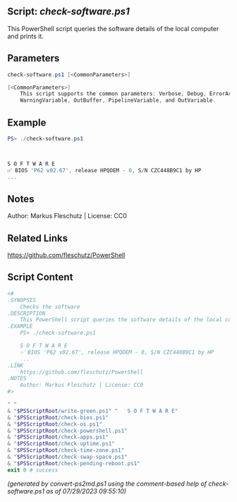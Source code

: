 ## Script: *check-software.ps1*

This PowerShell script queries the software details of the local computer and prints it.

## Parameters
```powershell
check-software.ps1 [<CommonParameters>]

[<CommonParameters>]
    This script supports the common parameters: Verbose, Debug, ErrorAction, ErrorVariable, WarningAction, 
    WarningVariable, OutBuffer, PipelineVariable, and OutVariable.
```

## Example
```powershell
PS> ./check-software.ps1



S O F T W A R E
✅ BIOS 'P62 v02.67', release HPQOEM - 0, S/N CZC448B9C1 by HP
...

```

## Notes
Author: Markus Fleschutz | License: CC0

## Related Links
https://github.com/fleschutz/PowerShell

## Script Content
```powershell
<#
.SYNOPSIS
	Checks the software
.DESCRIPTION
	This PowerShell script queries the software details of the local computer and prints it.
.EXAMPLE
	PS> ./check-software.ps1

	S O F T W A R E
	✅ BIOS 'P62 v02.67', release HPQOEM - 0, S/N CZC448B9C1 by HP
	...
.LINK
	https://github.com/fleschutz/PowerShell
.NOTES
	Author: Markus Fleschutz | License: CC0
#>

" "
& "$PSScriptRoot/write-green.ps1" "   S O F T W A R E"
& "$PSScriptRoot/check-bios.ps1"
& "$PSScriptRoot/check-os.ps1"
& "$PSScriptRoot/check-powershell.ps1"
& "$PSScriptRoot/check-apps.ps1"
& "$PSScriptRoot/check-uptime.ps1"
& "$PSScriptRoot/check-time-zone.ps1"
& "$PSScriptRoot/check-swap-space.ps1"
& "$PSScriptRoot/check-pending-reboot.ps1"
exit 0 # success
```

*(generated by convert-ps2md.ps1 using the comment-based help of check-software.ps1 as of 07/29/2023 09:55:10)*
